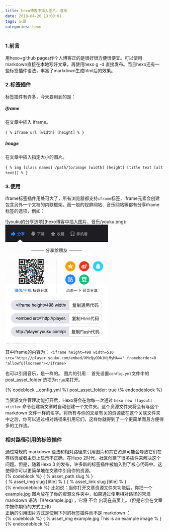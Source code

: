 ```yaml
---
title: hexo博客中插入图片、音乐
date: 2018-04-20 13:00:01
tags: 记录
categories: hexo
---
```

### 1.前言  
  用hexo+github pages作个人博客正的是很好很方便很便宜。可以使用markdown直接在本地写好文章，再使用hexo g -d 直接发布。而且hexo还有一些标签插件语法，丰富了markdown生成html后的效果。
  
### 2.标签插件  
标签插件有许多，今天要用到的是：  
##### iframe  
在文章中插入 iframe。 
 
`{ % iframe url [width] [height] % }`
 
##### Image  
在文章中插入指定大小的图片。

`{ % img [class names] /path/to/image [width] [height] [title text [alt text]] % }`  

### 3.使用  
iframe标签插件用处可大了，所有浏览器都支持`iframe`标签，iframe元素会创建包含另外一个文档的内联框架。而一般的视屏网站、音乐网站等都有分享iframe标签的选项，例如： 

\!\[youku的分享选项](hexo博客中插入图片、音乐/youku.png):
![youku的分享选项](hexo博客中插入图片、音乐/youku.png) 
  

其中iframe的内容为： 
	`<iframe height=498 width=510 src='http://player.youku.com/embed/XMzQyODk1NjMyMA==' frameborder=0 'allowfullscreen'></iframe>`

也可以引用音乐，是一样的。
图片的引用：
首先设置`config.yml`文件中的post_asset_folder 选项为`true`来打开。  

{% codeblock _.config.yml %}
post_asset_folder: true
{% endcodeblock %}  

当资源文件管理功能打开后，Hexo将会在你每一次通过 `hexo new [layout] <title>` 命令创建新文章时自动创建一个文件夹。这个资源文件夹将会有与这个 markdown 文件一样的名字。将所有与你的文章有关的资源放在这个关联文件夹中之后，你可以通过相对路径来引用它们，这样你就得到了一个更简单而且方便得多的工作流。  

### 相对路径引用的标签插件  
通过常规的 markdown 语法和相对路径来引用图片和其它资源可能会导致它们在存档页或者主页上显示不正确。在Hexo 2时代，社区创建了很多插件来解决这个问题。但是，随着Hexo 3 的发布，许多新的标签插件被加入到了核心代码中。这使得你可以更简单地在文章中引用你的资源。  
{% codeblock %}
{ % asset_path slug % }  
{ % asset_img slug [title] % }
{ % asset_link slug [title] % }   
{% endcodeblock %}
比如说：当你打开文章资源文件夹功能后，你把一个 example.jpg 图片放在了你的资源文件夹中，如果通过使用相对路径的常规 markdown 语法 \!\[](/example.jpg) ，它将 不会 出现在首页上。（但是它会在文章中按你期待的方式工作）  
正确的引用图片方式是使用下列的标签插件而不是 markdown ：  
{% codeblock %}
{ % asset_img example.jpg This is an example image % }
{% endcodeblock %}
